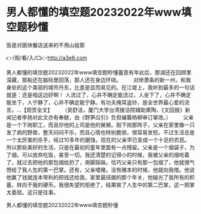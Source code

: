 # 男人都懂的填空题20232022年www填空题秒懂
饭是对面快餐店送来的不用山娃那

👉/观/看/入/口👉http://a3e6.com

男人都懂的填空题20232022年www填空题秒懂蓄意有年此后，那湖还在回顾里深藏，那船还在脑际里回荡，那人还在身边环绕。
　　对岸萧条的新一州，和我身处的这个美丽的城市丹东，比差是显而易见的。在江堤上，我听到最多的一句话就是：还是咱这边好啊！
人流过了，心并不确定能流过，人坐下了，心并不确定能坐下，人宁静了，心并不确定能宁静。有功夫掩耳盗铃，是全世界最心爱的流言。...【观赏全文】
　　（吴舒洁，厦门大学台湾接洽院辅助熏陶，《文回报》新闻记者李扬对此文亦有奉献，由《野笋瓜引》负担编纂杨柳审订窜改。）
　　父亲是一个下岗职工，而且炒他的上司是他的舅舅。刚下岗那阵子，父亲在家里像一只发了疯的野兽，整天闷闷不乐，而且心情也特别脆弱，很容易发怒。不过生活总是一个太厉害的杀手，经过10多年的磨蚀，现在的父亲早已变成一个十足的农民。所以那些美好的生活，只是在最初的童年里面有一点残留。父亲是一个烟袋子，为了烟，可以放弃吃饭，甚至一切。我还清楚的记得小的时候，我被父亲的烟呛着了，就过去把他的那包烟给扔了，用脚踩跺。恰巧父亲只有那一包烟了，他就很气愤给了我人生的第一巴掌。还有，父亲嗜赌，没有赌本的时候，他就向我借。他说他赢了钱就连本带利的把钱还给我，家里最拮据的那个年关，他输光了我所有的积蓄，转向于我的硬币。我很失望的拒绝了，结果挨了人生中的第二巴掌，这一把掌太委屈。这只是往事。

男人都懂的填空题20232022年www填空题秒懂
